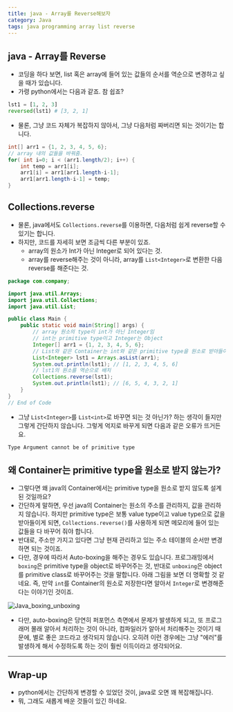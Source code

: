 ```yaml
---
title: java - Array를 Reverse해보자
category: Java
tags: java programming array list reverse
---
```



## java - Array를 Reverse

- 코딩을 하다 보면, list 혹은 array에 들어 있는 값들의 순서를 역순으로 변경하고 싶을 때가 있습니다.
- 가령 python에서는 다음과 같죠. 참 쉽죠?

```python
lst1 = [1, 2, 3]
reversed(lst1) # [3, 2, 1]
```

- 물론, 그냥 코드 자체가 복잡하지 않아서, 그냥 다음처럼 짜버리면 되는 것이기는 합니다.

```java
int[] arr1 = {1, 2, 3, 4, 5, 6};
// array 내의 값들을 바꿔줌.
for( int i=0; i < (arr1.length/2); i++) {
    int temp = arr1[i];
    arr1[i] = arr1[arr1.length-i-1];
    arr1[arr1.length-i-1] = temp;
}
```

## Collections.reverse

- 물론, java에서도 `Collections.reverse`를 이용하면, 다음처럼 쉽게 reverse할 수 있기는 합니다.
- 하지만, 코드를 자세히 보면 조금씩 다른 부분이 있죠.   
  - array의 원소가 Int가 아닌 Integer로 되어 있다는 것.
  - array를 reverse해주는 것이 아니라, array를 `List<Integer>`로 변환한 다음 reverse를 해준다는 것.

```java
package com.company;

import java.util.Arrays;
import java.util.Collections;
import java.util.List;

public class Main {
    public static void main(String[] args) {
        // array 원소의 type이 int가 아닌 Integer임
        // int는 primitive type이고 Integer는 Object
        Integer[] arr1 = {1, 2, 3, 4, 5, 6};
        // List와 같은 Container는 int와 같은 primitive type을 원소로 받아들이지 못함.
        List<Integer> lst1 = Arrays.asList(arr1);
        System.out.println(lst1); // [1, 2, 3, 4, 5, 6]
        // lst1의 원소를 역순으로 배치
        Collections.reverse(lst1);
        System.out.println(lst1); // [6, 5, 4, 3, 2, 1]
    }
}
// End of Code
```

- 그냥 `List<Integer>`를 `List<int>`로 바꾸면 되는 것 아닌가? 하는 생각이 들지만 그렇게 간단하지 않습니다. 그렇게 억지로 바꾸게 되면 다음과 같은 오류가 뜨거든요.

```plaintext
Type Argument cannot be of primitive type
```

## 왜 Container는 primitive type을 원소로 받지 않는가?

- 그렇다면 왜 java의 Container에서는 primitive type을 원소로 받지 않도록 설계된 것일까요?
- 간단하게 말하면, 우선 java의 Container는 원소의 주소를 관리하지, 값을 관리하지 않습니다. 하지만 primitive type은 보통 value type이고 value type으로 값을 받아들이게 되면, `Collections.reverse()`를 사용하게 되면 메모리에 들어 있는 값들을 다 바꾸어 줘야 합니다.
- 반대로, 주소만 가지고 있다면 그냥 현재 관리하고 있는 주소 테이블의 순서만 변경하면 되는 것이죠.
- 다만, 경우에 따라서 Auto-boxing을 해주는 경우도 있습니다. 프로그래밍에서 `boxing`은 primitive type을 object로 바꾸어주는 것, 반대로 `unboxing`은 object를 primitive class로 바꾸어주는 것을 말합니다. 아래 그림을 보면 더 명확할 것 같네요. 즉, 만약 `int`를 Container의 원소로 저장한다면 알아서 `Integer`로 변경해준다는 이야기인 것이죠.

![Java_boxing_unboxing](https://cdn.educba.com/academy/wp-content/uploads/2019/07/Autoboxing-and-Unboxing-in-Java.png)

- 다만, auto-boxing은 당연히 퍼포먼스 측면에서 문제가 발생하게 되고, 또 프로그래머 몰래 알아서 처리하는 것이 아니라, 컴파일러가 알아서 처리해주는 것이기 때문에, 별로 좋은 코드라고 생각되지 않습니다. 오히려 이런 경우에는 그냥 "에러"를 발생하게 해서 수정하도록 하는 것이 훨씬 이득이라고 생각되어요.

---

## Wrap-up

- python에서는 간단하게 변경할 수 있었던 것이, java로 오면 꽤 복잡해집니다.
- 뭐, 그래도 새롭게 배운 것들이 있긴 하네요.
